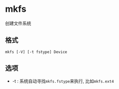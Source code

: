 # mkfs
创建文件系统

## 格式

    mkfs [-V] [-t fstype] Device

## 选项
- -t <fstype> : 系统自动寻找`mkfs.fstype`来执行, 比如`mkfs.ext4`